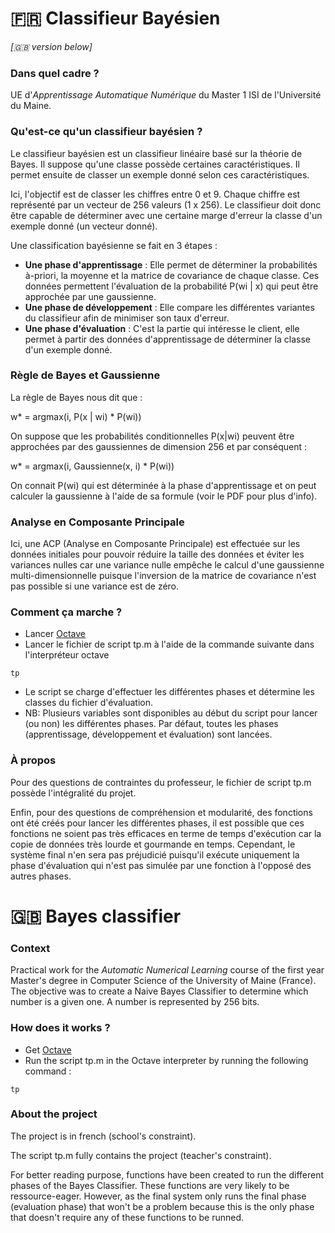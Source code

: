 # :fr: Classifieur Bayésien #
*[:gb: version below]*

### Dans quel cadre ? ###

UE d'*Apprentissage Automatique Numérique* du Master 1 ISI de l'Université du Maine.

### Qu'est-ce qu'un classifieur bayésien ? ###

Le classifieur bayésien est un classifieur linéaire basé sur la théorie de Bayes. Il suppose qu'une classe possède certaines caractéristiques. Il permet ensuite de classer un exemple donné selon ces caractéristiques.

Ici, l'objectif est de classer les chiffres entre 0 et 9. Chaque chiffre est représenté par un vecteur de 256 valeurs (1 x 256). Le classifieur doit donc être capable de déterminer avec une certaine marge d'erreur la classe d'un exemple donné (un vecteur donné).

Une classification bayésienne se fait en 3 étapes :

* **Une phase d'apprentissage** : Elle permet de déterminer la probabilités à-priori, la moyenne et la matrice de covariance de chaque classe. Ces données permettent l'évaluation de la probabilité P(wi | x) qui peut être approchée par une gaussienne.
* **Une phase de développement** : Elle compare les différentes variantes du classifieur afin de minimiser son taux d'erreur.
* **Une phase d'évaluation** : C'est la partie qui intéresse le client, elle permet à partir des données d'apprentissage de déterminer la classe d'un exemple donné.

### Règle de Bayes et Gaussienne ###

La règle de Bayes nous dit que :

w* = argmax(i, P(x | wi) * P(wi))

On suppose que les probabilités conditionnelles P(x|wi) peuvent être approchées par des gaussiennes de dimension 256 et par conséquent :

w* = argmax(i, Gaussienne(x, i) * P(wi))

On connait P(wi) qui est déterminée à la phase d'apprentissage et on peut calculer la gaussienne à l'aide de sa formule (voir le PDF pour plus d'info).

### Analyse en Composante Principale ###

Ici, une ACP (Analyse en Composante Principale) est effectuée sur les données initiales pour pouvoir réduire la taille des données et éviter les variances nulles car une variance nulle empêche le calcul d'une gaussienne multi-dimensionnelle puisque l'inversion de la matrice de covariance n'est pas possible si une variance est de zéro.


### Comment ça marche ? ###

* Lancer [Octave](https://www.gnu.org/software/octave/)
* Lancer le fichier de script tp.m à l'aide de la commande suivante dans l'interpréteur octave

```
tp
```

* Le script se charge d'effectuer les différentes phases et détermine les classes du fichier d'évaluation.
* NB: Plusieurs variables sont disponibles au début du script pour lancer (ou non) les différentes phases. Par défaut, toutes les phases (apprentissage, développement et évaluation) sont lancées.

### À propos ###

Pour des questions de contraintes du professeur, le fichier de script tp.m possède l'intégralité du projet.

Enfin, pour des questions de compréhension et modularité, des fonctions ont été créés pour lancer les différentes phases, il est possible que ces fonctions ne soient pas très efficaces en terme de temps d'exécution car la copie de données très lourde et gourmande en temps. Cependant, le système final n'en sera pas préjudicié puisqu'il exécute uniquement la phase d'évaluation qui n'est pas simulée par une fonction à l'opposé des autres phases.

# :gb: Bayes classifier #

### Context ###

Practical work for the *Automatic Numerical Learning* course of the first year Master's degree in Computer Science of the University of Maine (France). The objective was to create a Naive Bayes Classifier to determine which number is a given one. A number is represented by 256 bits.

### How does it works ? ###

* Get [Octave](https://www.gnu.org/software/octave/)
* Run the script tp.m in the Octave interpreter by running the following command :

```
tp
```

### About the project ###

The project is in french (school's constraint).

The script tp.m fully contains the project (teacher's constraint).

For better reading purpose, functions have been created to run the different phases of the Bayes Classifier. These functions are very likely to be ressource-eager. However, as the final system only runs the final phase (evaluation phase) that won't be a problem because this is the only phase that doesn't require any of these functions to be runned.
